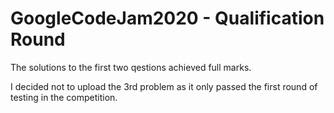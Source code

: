 # GoogleCodeJam2020 - Qualification Round


The solutions to the first two qestions achieved full marks.


I decided not to upload the 3rd problem as it only passed the first round of testing in the competition.
